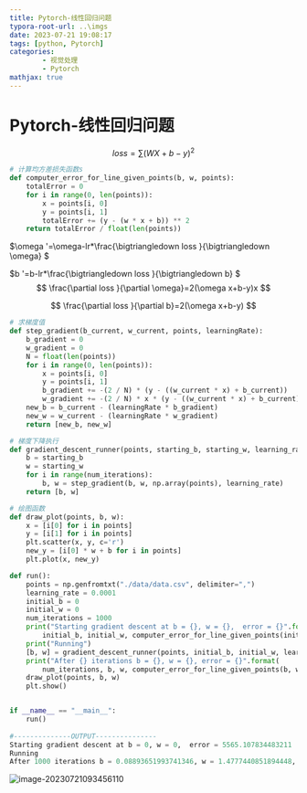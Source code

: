 ```yaml
---
title: Pytorch-线性回归问题
typora-root-url: ..\imgs
date: 2023-07-21 19:08:17
tags: [python, Pytorch]
categories: 
        - 视觉处理
        - Pytorch
mathjax: true
---
```


# Pytorch-线性回归问题

$$
loss=\sum(WX+b-y)^{2}
$$

```python
# 计算均方差损失函数s
def computer_error_for_line_given_points(b, w, points):
    totalError = 0
    for i in range(0, len(points)):
        x = points[i, 0]
        y = points[i, 1]
        totalError += (y - (w * x + b)) ** 2
    return totalError / float(len(points))
```

$\omega '=\omega-lr*\frac{\bigtriangledown loss }{\bigtriangledown \omega}  $

$b '=b-lr*\frac{\bigtriangledown loss }{\bigtriangledown b}  $
$$
\frac{\partial loss }{\partial \omega}=2(\omega x+b-y)x
$$

$$
\frac{\partial loss }{\partial b}=2(\omega x+b-y)
$$

```python
# 求梯度值
def step_gradient(b_current, w_current, points, learningRate):
    b_gradient = 0
    w_gradient = 0
    N = float(len(points))
    for i in range(0, len(points)):
        x = points[i, 0]
        y = points[i, 1]
        b_gradient += -(2 / N) * (y - ((w_current * x) + b_current))
        w_gradient += -(2 / N) * x * (y - ((w_current * x) + b_current))
    new_b = b_current - (learningRate * b_gradient)
    new_w = w_current - (learningRate * w_gradient)
    return [new_b, new_w]
```

```python
# 梯度下降执行
def gradient_descent_runner(points, starting_b, starting_w, learning_rate, num_iterations):
    b = starting_b
    w = starting_w
    for i in range(num_iterations):
        b, w = step_gradient(b, w, np.array(points), learning_rate)
    return [b, w]
```

```python
# 绘图函数
def draw_plot(points, b, w):
    x = [i[0] for i in points]
    y = [i[1] for i in points]
    plt.scatter(x, y, c='r')
    new_y = [i[0] * w + b for i in points]
    plt.plot(x, new_y)
```

```python
def run():
    points = np.genfromtxt("./data/data.csv", delimiter=",")
    learning_rate = 0.0001
    initial_b = 0
    initial_w = 0
    num_iterations = 1000
    print("Starting gradient descent at b = {}, w = {},  error = {}".format(
        initial_b, initial_w, computer_error_for_line_given_points(initial_b, initial_w, points)))
    print("Running")
    [b, w] = gradient_descent_runner(points, initial_b, initial_w, learning_rate, num_iterations)
    print("After {} iterations b = {}, w = {}, error = {}".format(
        num_iterations, b, w, computer_error_for_line_given_points(b, w, points)))
    draw_plot(points, b, w)
    plt.show()


if __name__ == "__main__":
    run()
   
#--------------OUTPUT---------------
Starting gradient descent at b = 0, w = 0,  error = 5565.107834483211
Running
After 1000 iterations b = 0.08893651993741346, w = 1.4777440851894448, error = 112.61481011613473
```

![image-20230721093456110](https://ghigher-picture-bed.oss-cn-qingdao.aliyuncs.com/img/image-20230721093456110.png)

